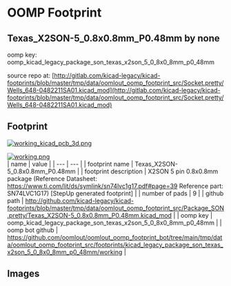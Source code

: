 # OOMP Footprint  
## Texas_X2SON-5_0.8x0.8mm_P0.48mm  by none  
  
oomp key: oomp_kicad_legacy_package_son_texas_x2son_5_0_8x0_8mm_p0_48mm  
  
source repo at: [http://gitlab.com/kicad-legacy/kicad-footprints/blob/master/tmp/data/oomlout_oomp_footprint_src/Socket.pretty/Wells_648-0482211SA01.kicad_mod](http://gitlab.com/kicad-legacy/kicad-footprints/blob/master/tmp/data/oomlout_oomp_footprint_src/Socket.pretty/Wells_648-0482211SA01.kicad_mod)  
## Footprint  
  
[![working_kicad_pcb_3d.png](working_kicad_pcb_3d_600.png)](working_kicad_pcb_3d.png)  
  
[![working.png](working_600.png)](working.png)  
| name | value | 
| --- | --- | 
| footprint name | Texas_X2SON-5_0.8x0.8mm_P0.48mm | 
| footprint description | X2SON 5 pin 0.8x0.8mm package (Reference Datasheet: https://www.ti.com/lit/ds/symlink/sn74lvc1g17.pdf#page=39 Reference part: SN74LVC1G17) [StepUp generated footprint] | 
| number of pads | 9 | 
| github path | http://github.com/kicad-legacy/kicad-footprints/blob/master/tmp/data/oomlout_oomp_footprint_src/Package_SON.pretty/Texas_X2SON-5_0.8x0.8mm_P0.48mm.kicad_mod | 
| oomp key | oomp_kicad_legacy_package_son_texas_x2son_5_0_8x0_8mm_p0_48mm | 
| oomp bot github | https://github.com/oomlout/oomlout_oomp_footprint_bot/tree/main/tmp/data/oomlout_oomp_footprint_src/footprints/kicad_legacy_package_son_texas_x2son_5_0_8x0_8mm_p0_48mm/working | 
## Images  
